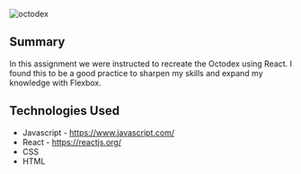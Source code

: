 ![octodex](https://user-images.githubusercontent.com/44332994/50056309-56e9e700-0128-11e9-922e-478825405b04.gif)

## Summary

In this assignment we were instructed to recreate the Octodex using React. I found this to be a good practice to sharpen my skills and expand my knowledge with Flexbox.

## Technologies Used

- Javascript - https://www.javascript.com/
- React - https://reactjs.org/
- CSS
- HTML
